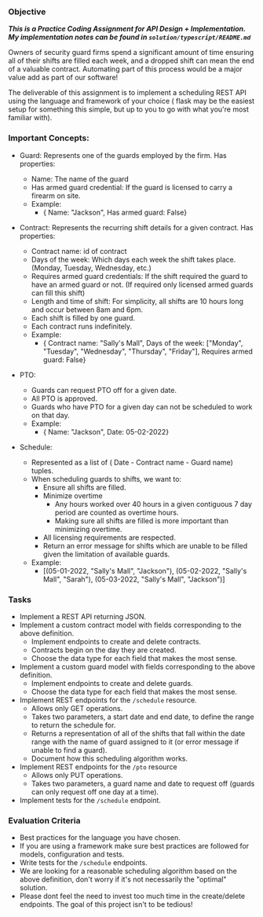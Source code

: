 ### Objective

***This is a Practice Coding Assignment for API Design + Implementation. My implementation notes can be found in `solution/typescript/README.md`***

Owners of security guard firms spend a significant amount of time ensuring all of their shifts are filled each week, and a dropped shift can mean the end of a valuable contract. Automating part of this process would be a major value add as part of our software!

The deliverable of this assignment is to implement a scheduling REST API using the language and framework of your choice ( flask may be the easiest setup for something this simple, but up to you to go with what you're most familiar with).

### Important Concepts:

- Guard: Represents one of the guards employed by the firm. Has properties:

  - Name: The name of the guard
  - Has armed guard credential: If the guard is licensed to carry a firearm on site.
  - Example:
    - { Name: "Jackson", Has armed guard: False}

- Contract: Represents the recurring shift details for a given contract. Has properties:

  - Contract name: id of contract
  - Days of the week: Which days each week the shift takes place. (Monday, Tuesday, Wednesday, etc.)
  - Requires armed guard credentials: If the shift required the guard to have an armed guard or not. (If required only licensed armed guards can fill this shift)
  - Length and time of shift: For simplicity, all shifts are 10 hours long and occur between 8am and 6pm.
  - Each shift is filled by one guard.
  - Each contract runs indefinitely.
  - Example:
    - { Contract name: "Sally's Mall", Days of the week: ["Monday", "Tuesday", "Wednesday", "Thursday", "Friday"], Requires armed guard: False}

- PTO:

  - Guards can request PTO off for a given date.
  - All PTO is approved.
  - Guards who have PTO for a given day can not be scheduled to work on that day.
  - Example:
    - { Name: "Jackson", Date: 05-02-2022}

- Schedule:
  - Represented as a list of ( Date - Contract name - Guard name) tuples.
  - When scheduling guards to shifts, we want to:
    - Ensure all shifts are filled.
    - Minimize overtime
      - Any hours worked over 40 hours in a given contiguous 7 day period are counted as overtime hours.
      - Making sure all shifts are filled is more important than minimizing overtime.
    - All licensing requirements are respected.
    - Return an error message for shifts which are unable to be filled given the limitation of available guards.
  - Example:
    - [(05-01-2022, "Sally's Mall", "Jackson"), (05-02-2022, "Sally's Mall", "Sarah"), (05-03-2022, "Sally's Mall", "Jackson")]

### Tasks

- Implement a REST API returning JSON.
- Implement a custom contract model with fields corresponding to the above definition.
  - Implement endpoints to create and delete contracts.
  - Contracts begin on the day they are created.
  - Choose the data type for each field that makes the most sense.
- Implement a custom guard model with fields corresponding to the above definition.
  - Implement endpoints to create and delete guards.
  - Choose the data type for each field that makes the most sense.
- Implement REST endpoints for the `/schedule` resource.
  - Allows only GET operations.
  - Takes two parameters, a start date and end date, to define the range to return the schedule for.
  - Returns a representation of all of the shifts that fall within the date range with the name of guard assigned to it (or error message if unable to find a guard).
  - Document how this scheduling algorithm works.
- Implement REST endpoints for the `/pto` resource
  - Allows only PUT operations.
  - Takes two parameters, a guard name and date to request off (guards can only request off one day at a time).
- Implement tests for the `/schedule` endpoint.

### Evaluation Criteria

- Best practices for the language you have chosen.
- If you are using a framework make sure best practices are followed for models, configuration and tests.
- Write tests for the `/schedule` endpoints.
- We are looking for a reasonable scheduling algorithm based on the above definition, don't worry if it's not necessarily the "optimal" solution.
- Please dont feel the need to invest too much time in the create/delete endpoints. The goal of this project isn't to be tedious!
